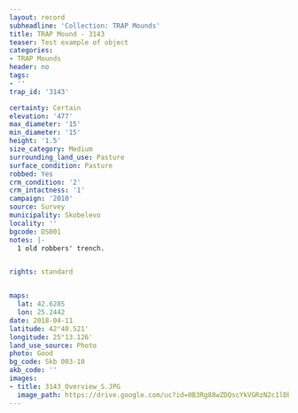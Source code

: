 ```yaml
---
layout: record
subheadline: 'Collection: TRAP Mounds'
title: TRAP Mound - 3143
teaser: Test example of object
categories:
- TRAP Mounds
header: no
tags:
- ''
trap_id: '3143'

certainty: Certain
elevation: '477'
max_diameter: '15'
min_diameter: '15'
height: '1.5'
size_category: Medium
surrounding_land_use: Pasture
surface_condition: Pasture
robbed: Yes
crm_condition: '2'
crm_intactness: '1'
campaign: '2010'
source: Survey
municipality: Skobelevo
locality: ''
bgcode: DS001
notes: |-
  1 old robbers' trench.


rights: standard


maps:
  lat: 42.6285
  lon: 25.2442
date: 2018-04-11
latitude: 42°40.521'
longitude: 25°13.126'
land_use_source: Photo
photo: Good
bg_code: Skb 003-10
akb_code: ''
images:
- title: 3143_Overview_S.JPG
  image_path: https://drive.google.com/uc?id=0B3Rg88wZDQscYkVGRzN2c1lDbzg
---
```

